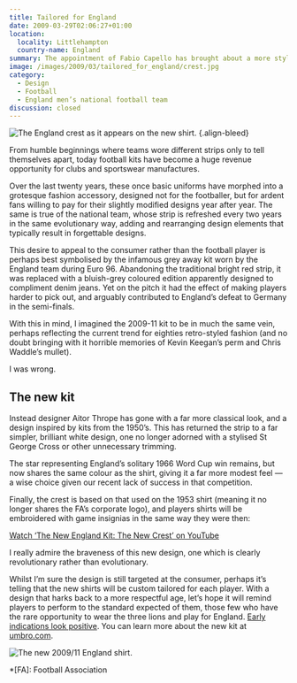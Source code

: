 ```yaml
---
title: Tailored for England
date: 2009-03-29T02:06:27+01:00
location:
  locality: Littlehampton
  country-name: England
summary: The appointment of Fabio Capello has brought about a more stylish and confident England. Now they have a kit to match.
image: /images/2009/03/tailored_for_england/crest.jpg
category:
  - Design
  - Football
  - England men’s national football team
discussion: closed
---
```

![](/images/2009/03/tailored_for_england/crest.jpg 'The England crest as it appears on the new shirt.')
{.align-bleed}

From humble beginnings where teams wore different strips only to tell themselves apart, today football kits have become a huge revenue opportunity for clubs and sportswear manufactures.

Over the last twenty years, these once basic uniforms have morphed into a grotesque fashion accessory, designed not for the footballer, but for ardent fans willing to pay for their slightly modified designs year after year. The same is true of the national team, whose strip is refreshed every two years in the same evolutionary way, adding and rearranging design elements that typically result in forgettable designs.

This desire to appeal to the consumer rather than the football player is perhaps best symbolised by the infamous grey away kit worn by the England team during Euro 96. Abandoning the traditional bright red strip, it was replaced with a bluish-grey coloured edition apparently designed to compliment denim jeans. Yet on the pitch it had the effect of making players harder to pick out, and arguably contributed to England’s defeat to Germany in the semi-finals.

With this in mind, I imagined the 2009-11 kit to be in much the same vein, perhaps reflecting the current trend for eighties retro-styled fashion (and no doubt bringing with it horrible memories of Kevin Keegan’s perm and Chris Waddle’s mullet).

I was wrong.

## The new kit

Instead designer Aitor Thrope has gone with a far more classical look, and a design inspired by kits from the 1950’s. This has returned the strip to a far simpler, brilliant white design, one no longer adorned with a stylised St George Cross or other unnecessary trimming.

The star representing England’s solitary 1966 Word Cup win remains, but now shares the same colour as the shirt, giving it a far more modest feel — a wise choice given our recent lack of success in that competition.

Finally, the crest is based on that used on the 1953 shirt (meaning it no longer shares the FA’s corporate logo), and players shirts will be embroidered with game insignias in the same way they were then:

[Watch ‘The New England Kit: The New Crest’ on YouTube](https://www.youtube.com/watch?v=VybaGaS7Pw4)

I really admire the braveness of this new design, one which is clearly revolutionary rather than evolutionary.

Whilst I’m sure the design is still targeted at the consumer, perhaps it’s telling that the new shirts will be custom tailored for each player. With a design that harks back to a more respectful age, let’s hope it will remind players to perform to the standard expected of them, those few who have the rare opportunity to wear the three lions and play for England. [Early indications look positive][1]. You can learn more about the new kit at [umbro.com][2].

![](/images/2009/03/tailored_for_england/shirt.jpg 'The new 2009/11 England shirt.')

[1]: http://news.bbc.co.uk/sport1/hi/football/internationals/7967094.stm
[2]: http://www.umbro.com/

*[FA]: Football Association
